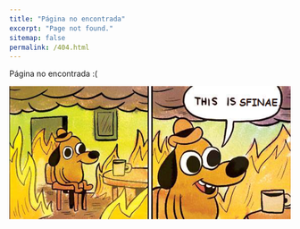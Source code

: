 ```yaml
---
title: "Página no encontrada"
excerpt: "Page not found."
sitemap: false
permalink: /404.html
---
```


Página no encontrada :(

![404](/assets/images/404-this-is-sfinae.png)

<script>
  var GOOG_FIXURL_LANG = 'es';
  var GOOG_FIXURL_SITE = '{{ site.url }}'
</script>
<script src="https://linkhelp.clients.google.com/tbproxy/lh/wm/fixurl.js">
</script>
